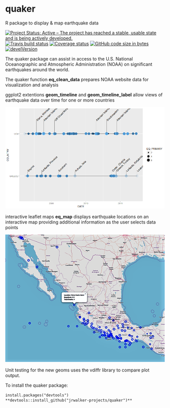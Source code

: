 ﻿# quaker
R package to display &amp; map earthquake data

[![Project Status: Active – The project has reached a stable, usable state and is being actively developed.](http://www.repostatus.org/badges/latest/active.svg)](http://www.repostatus.org/#active)
[![Travis build status](https://travis-ci.org/jrwalker-projects/quaker.svg?branch=master)](https://travis-ci.org/jrwalker-projects/quaker)
[![Coverage status](https://codecov.io/gh/jrwalker-projects/quaker/branch/master/graph/badge.svg)](https://codecov.io/github/jrwalker-projects/quaker?branch=master)
[![GitHub code size in bytes](https://img.shields.io/github/languages/code-size/badges/shields.svg)]()
[![develVersion](https://img.shields.io/badge/devel%20version-0.1.0-blue.svg?style=flat)](https://github.com/jrwalker-projects/quaker)


The quaker package can assist in access to the U.S. National Oceanographic and Atmospheric Administration (NOAA) on significant earthquakes around the world. 

The quaker function **eq_clean_data** prepares NOAA website data for visualization and analysis

ggplot2 extentions **geom_timeline** and **geom_timeline_label** allow views of earthquake data over time for one or more countries

![Sample timepline chart for US & Greece with location labels for the largest quakes by magnitude](figs/ReadmeTimelineLabels.png)

interactive leaflet maps **eq_map** displays earthquake locations on an interactive map providing additional information as the user selects data points

![Sample map for Mexico earthquakes showing location, magnitude and the total number of deaths for data points](figs/ReadmeEqMaps.png)

Unit testing for the new geoms uses the vdiffr library to compare plot output.

To install the quaker package:

	install.packages("devtools")
	**devtools::install_github("jrwalker-projects/quaker")**